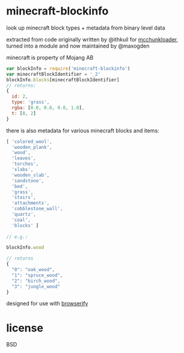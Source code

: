 # minecraft-blockinfo

look up minecraft block types + metadata from binary level data

extracted from code originally written by @ithkuil for [mcchunkloader](https://github.com/ithkuil/mcchunkloader), turned into a module and now maintained by @maxogden

minecraft is property of Mojang AB

```javascript
var blockInfo = require('minecraft-blockinfo')
var minecraftBlockIdentifier = '_2'
blockInfo.blocks[minecraftBlockIdentifier]
// returns:
{
  id: 2,
  type: 'grass',
  rgba: [0.0, 0.6, 0.0, 1.0],
  t: [8, 2]
}
```

there is also metadata for various minecraft blocks and items:

```js
[ 'colored_wool',
  'wooden_plank',
  'wood',
  'leaves',
  'torches',
  'slabs',
  'wooden_slab',
  'sandstone',
  'bed',
  'grass',
  'stairs',
  'attachments',
  'cobblestone_wall',
  'quartz',
  'coal',
  'blocks' ]
  
// e.g.:

blockInfo.wood

// returns
{
  "0": "oak_wood",
  "1": "spruce_wood",
  "2": "birch_wood",
  "3": "jungle_wood"
}
```

designed for use with [browserify](http://browserify.org)

# license

BSD